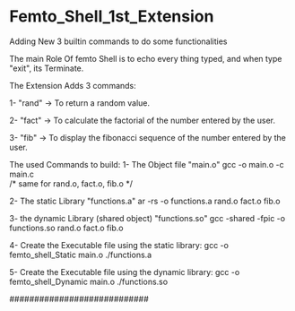 # Femto_Shell_1st_Extension
Adding New 3 builtin commands to do some functionalities

The main Role Of femto Shell is to echo every thing typed, and when type "exit", its Terminate.

The Extension Adds 3 commands:

1- "rand" -> To return a random value.

2- "fact" -> To calculate the factorial of the number entered by the user.

3- "fib"  -> To display the fibonacci sequence of the number entered by the user.


The used Commands to build:
1- The Object file "main.o"
    gcc -o main.o -c main.c  
/* same for rand.o, fact.o, fib.o */
 
2- The static Library "functions.a"
    ar -rs -o functions.a rand.o fact.o fib.o
    
3- the dynamic Library (shared object) "functions.so"
    gcc -shared -fpic -o functions.so rand.o fact.o fib.o
    
4- Create the Executable file using the static library:
    gcc -o femto_shell_Static main.o ./functions.a
    
5- Create the Executable file using the dynamic library:
    gcc -o femto_shell_Dynamic main.o ./functions.so
    
############################
